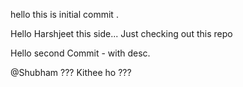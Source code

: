 hello this is initial commit .

Hello Harshjeet this side... Just checking out this repo


Hello second Commit - with desc.

@Shubham ??? Kithee ho ??? 